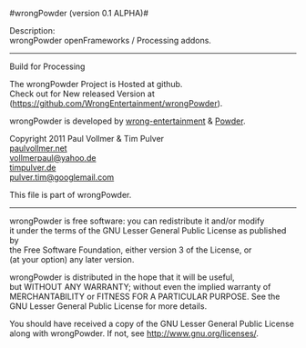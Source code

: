 #wrongPowder (version 0.1 ALPHA)#

Description:  
wrongPowder openFrameworks / Processing addons. 

* * * * *

Build for Processing

The wrongPowder Project is Hosted at github.  
Check out for New released Version at (<https://github.com/WrongEntertainment/wrongPowder>).

wrongPowder is developed by [wrong-entertainment](https://github.com/WrongEntertainment/) & [Powder](https://github.com/Powder/).


Copyright 2011 Paul Vollmer & Tim Pulver  
[paulvollmer.net](http://paul-vollmer.net)  
<vollmerpaul@yahoo.de>  
[timpulver.de](http://timpulver.de)  
<pulver.tim@googlemail.com>  

This file is part of wrongPowder.  

* * *

wrongPowder is free software: you can redistribute it and/or modify  
it under the terms of the GNU Lesser General Public License as published by  
the Free Software Foundation, either version 3 of the License, or  
(at your option) any later version.  

wrongPowder is distributed in the hope that it will be useful,  
but WITHOUT ANY WARRANTY; without even the implied warranty of  
MERCHANTABILITY or FITNESS FOR A PARTICULAR PURPOSE. See the  
GNU Lesser General Public License for more details.  

You should have received a copy of the GNU Lesser General Public License  
along with wrongPowder.  If not, see <http://www.gnu.org/licenses/>.